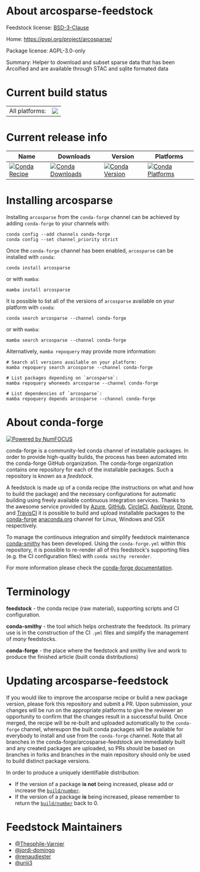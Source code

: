 About arcosparse-feedstock
==========================

Feedstock license: [BSD-3-Clause](https://github.com/conda-forge/arcosparse-feedstock/blob/main/LICENSE.txt)

Home: https://pypi.org/project/arcosparse/

Package license: AGPL-3.0-only

Summary: Helper to download and subset sparse data that has been Arcoified and are available through STAC and sqlite formated data

Current build status
====================


<table><tr><td>All platforms:</td>
    <td>
      <a href="https://dev.azure.com/conda-forge/feedstock-builds/_build/latest?definitionId=25318&branchName=main">
        <img src="https://dev.azure.com/conda-forge/feedstock-builds/_apis/build/status/arcosparse-feedstock?branchName=main">
      </a>
    </td>
  </tr>
</table>

Current release info
====================

| Name | Downloads | Version | Platforms |
| --- | --- | --- | --- |
| [![Conda Recipe](https://img.shields.io/badge/recipe-arcosparse-green.svg)](https://anaconda.org/conda-forge/arcosparse) | [![Conda Downloads](https://img.shields.io/conda/dn/conda-forge/arcosparse.svg)](https://anaconda.org/conda-forge/arcosparse) | [![Conda Version](https://img.shields.io/conda/vn/conda-forge/arcosparse.svg)](https://anaconda.org/conda-forge/arcosparse) | [![Conda Platforms](https://img.shields.io/conda/pn/conda-forge/arcosparse.svg)](https://anaconda.org/conda-forge/arcosparse) |

Installing arcosparse
=====================

Installing `arcosparse` from the `conda-forge` channel can be achieved by adding `conda-forge` to your channels with:

```
conda config --add channels conda-forge
conda config --set channel_priority strict
```

Once the `conda-forge` channel has been enabled, `arcosparse` can be installed with `conda`:

```
conda install arcosparse
```

or with `mamba`:

```
mamba install arcosparse
```

It is possible to list all of the versions of `arcosparse` available on your platform with `conda`:

```
conda search arcosparse --channel conda-forge
```

or with `mamba`:

```
mamba search arcosparse --channel conda-forge
```

Alternatively, `mamba repoquery` may provide more information:

```
# Search all versions available on your platform:
mamba repoquery search arcosparse --channel conda-forge

# List packages depending on `arcosparse`:
mamba repoquery whoneeds arcosparse --channel conda-forge

# List dependencies of `arcosparse`:
mamba repoquery depends arcosparse --channel conda-forge
```


About conda-forge
=================

[![Powered by
NumFOCUS](https://img.shields.io/badge/powered%20by-NumFOCUS-orange.svg?style=flat&colorA=E1523D&colorB=007D8A)](https://numfocus.org)

conda-forge is a community-led conda channel of installable packages.
In order to provide high-quality builds, the process has been automated into the
conda-forge GitHub organization. The conda-forge organization contains one repository
for each of the installable packages. Such a repository is known as a *feedstock*.

A feedstock is made up of a conda recipe (the instructions on what and how to build
the package) and the necessary configurations for automatic building using freely
available continuous integration services. Thanks to the awesome service provided by
[Azure](https://azure.microsoft.com/en-us/services/devops/), [GitHub](https://github.com/),
[CircleCI](https://circleci.com/), [AppVeyor](https://www.appveyor.com/),
[Drone](https://cloud.drone.io/welcome), and [TravisCI](https://travis-ci.com/)
it is possible to build and upload installable packages to the
[conda-forge](https://anaconda.org/conda-forge) [anaconda.org](https://anaconda.org/)
channel for Linux, Windows and OSX respectively.

To manage the continuous integration and simplify feedstock maintenance
[conda-smithy](https://github.com/conda-forge/conda-smithy) has been developed.
Using the ``conda-forge.yml`` within this repository, it is possible to re-render all of
this feedstock's supporting files (e.g. the CI configuration files) with ``conda smithy rerender``.

For more information please check the [conda-forge documentation](https://conda-forge.org/docs/).

Terminology
===========

**feedstock** - the conda recipe (raw material), supporting scripts and CI configuration.

**conda-smithy** - the tool which helps orchestrate the feedstock.
                   Its primary use is in the construction of the CI ``.yml`` files
                   and simplify the management of *many* feedstocks.

**conda-forge** - the place where the feedstock and smithy live and work to
                  produce the finished article (built conda distributions)


Updating arcosparse-feedstock
=============================

If you would like to improve the arcosparse recipe or build a new
package version, please fork this repository and submit a PR. Upon submission,
your changes will be run on the appropriate platforms to give the reviewer an
opportunity to confirm that the changes result in a successful build. Once
merged, the recipe will be re-built and uploaded automatically to the
`conda-forge` channel, whereupon the built conda packages will be available for
everybody to install and use from the `conda-forge` channel.
Note that all branches in the conda-forge/arcosparse-feedstock are
immediately built and any created packages are uploaded, so PRs should be based
on branches in forks and branches in the main repository should only be used to
build distinct package versions.

In order to produce a uniquely identifiable distribution:
 * If the version of a package **is not** being increased, please add or increase
   the [``build/number``](https://docs.conda.io/projects/conda-build/en/latest/resources/define-metadata.html#build-number-and-string).
 * If the version of a package **is** being increased, please remember to return
   the [``build/number``](https://docs.conda.io/projects/conda-build/en/latest/resources/define-metadata.html#build-number-and-string)
   back to 0.

Feedstock Maintainers
=====================

* [@Theophile-Varnier](https://github.com/Theophile-Varnier/)
* [@jordi-domingo](https://github.com/jordi-domingo/)
* [@renaudjester](https://github.com/renaudjester/)
* [@uriii3](https://github.com/uriii3/)

